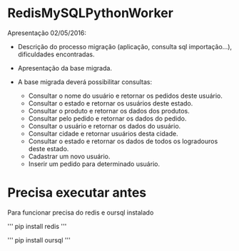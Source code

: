 # RedisMySQLPythonWorker

Apresentação 02/05/2016:
  - Descrição do processo migração (aplicação, consulta sql importação...), dificuldades encontradas.
  - Apresentação da base migrada.
  - A base migrada deverá possibilitar consultas:

    - Consultar o nome do usuário e retornar os pedidos deste usuário.
    - Consultar o estado e retornar os usuários deste estado.
    - Consultar o produto e retornar os dados dos produtos.
    - Consultar pelo pedido e retornar os dados do pedido.
    - Consultar o usuário e retornar os dados do usuário.
    - Consultar cidade e retornar usuários desta cidade.
    - Consultar o estado e retornar os dados de todos os logradouros deste estado.
    - Cadastrar um novo usuário.
    - Inserir um pedido para determinado usuário.


# Precisa executar antes

Para funcionar precisa do redis e oursql instalado

'''
pip install redis
'''

'''
pip install oursql
'''
